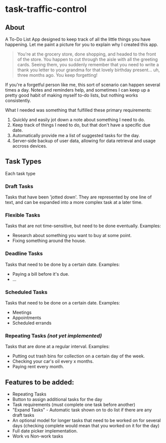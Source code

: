 # task-traffic-control

## About

A To-Do List App designed to keep track of all the little things you have happening. Let me paint a picture for you to explain why I created this app.

> You're at the grocery store, done shopping, and headed to the front of the store. You happen to cut through the aisle with all the greeting cards. Seeing them, you suddenly remember that you need to write a thank you letter to your grandma for that lovely birthday present... uh, three months ago. You keep forgetting!

If you're a forgetful person like me, this sort of scenario can happen several times a day. Notes and reminders help, and sometimes I can keep up a pretty good habit of making myself to-do lists, but nothing works consistently.

What I needed was something that fulfilled these primary requirements:

1. Quickly and easily jot down a note about something I need to do.
2. Keep track of things I need to do, but that don't have a specific due date.
3. Automatically provide me a list of suggested tasks for the day.
4. Server-side backup of user data, allowing for data retrieval and usage accross devices.

## Task Types

Each task type

### Draft Tasks

Tasks that have been 'jotted down'. They are represented by one line of text, and can be expanded into a more complex task at a later time.

### Flexible Tasks

Tasks that are not time-sensitive, but need to be done eventually.
Examples:

-   Research about something you want to buy at some point.
-   Fixing something around the house.

### Deadline Tasks

Tasks that need to be done by a certain date.
Examples:

-   Paying a bill before it's due.
-   ...

### Scheduled Tasks

Tasks that need to be done on a certain date.
Examples:

-   Meetings
-   Appointments
-   Scheduled errands

### Repeating Tasks _(not yet implemented)_

Tasks that are done at a regular interval.
Examples:

-   Putting out trash bins for collection on a certain day of the week.
-   Checking your car's oil every x months.
-   Paying rent every month.

## Features to be added:

-   Repeating Tasks
-   Button to assign additional tasks for the day
-   Task requirements (must complete one task before another)
-   "Expand Tasks" - Automatic task shown on to do list if there are any draft tasks
-   An optional model for longer tasks that need to be worked on for several days (checking complete would mean that you worked on it for the day)
-   Full date picker implementation.
-   Work vs Non-work tasks
